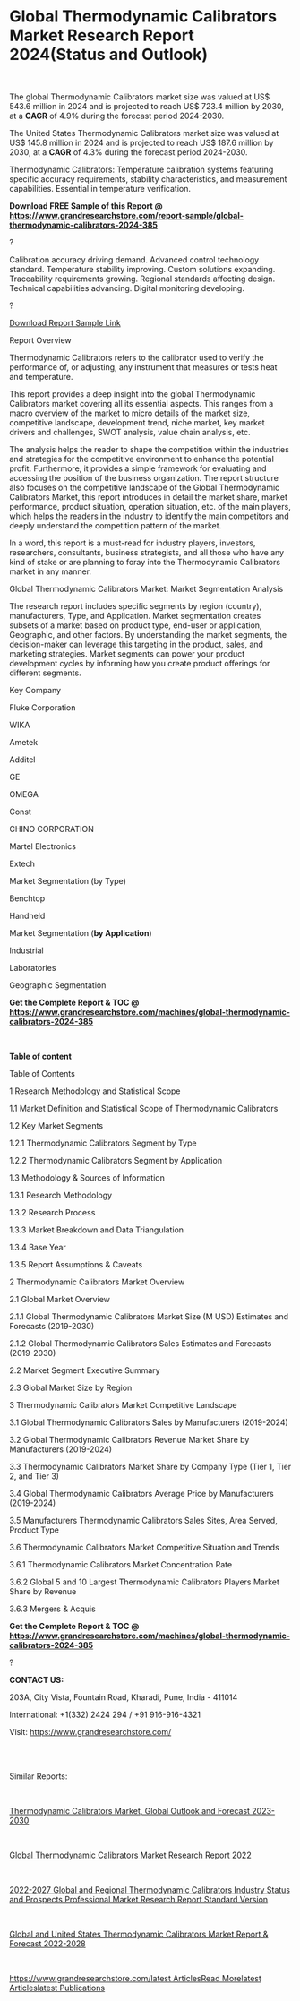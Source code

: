 <h1>Global Thermodynamic Calibrators Market Research Report 2024(Status and Outlook)</h1><br/><p>The global Thermodynamic Calibrators market size was valued at US$ 543.6 million in 2024 and is projected to reach US$ 723.4 million by 2030, at a <strong>CAGR</strong> of 4.9% during the forecast period 2024-2030.</p>
 
 
 
 <p>The United States Thermodynamic Calibrators market size was valued at US$ 145.8 million in 2024 and is projected to reach US$ 187.6 million by 2030, at a <strong>CAGR</strong> of 4.3% during the forecast period 2024-2030.</p>
 
 
 
 <p>Thermodynamic Calibrators: Temperature calibration systems featuring specific accuracy requirements, stability characteristics, and measurement capabilities. Essential in temperature verification.</p>
 
 
 
 <div><b>Download FREE Sample of this Report @ <a href="https://www.grandresearchstore.com/report-sample/global-thermodynamic-calibrators-2024-385">https://www.grandresearchstore.com/report-sample/global-thermodynamic-calibrators-2024-385</a></b></div>
 
 
 
 <p>? </p>
 
 
 
 <p>Calibration accuracy driving demand. Advanced control technology standard. Temperature stability improving. Custom solutions expanding. Traceability requirements growing. Regional standards affecting design. Technical capabilities advancing. Digital monitoring developing.</p>
 
 
 
 <p>? </p>
 
 
 
 <p><a href="https://www.grandresearchstore.com/mr-admin/report-sample/global-thermodynamic-calibrators-2024-385">Download Report Sample Link</a></p>
 
 
 
 <p>Report Overview</p>
 
 
 
 <p>Thermodynamic Calibrators refers to the calibrator used to verify the performance of, or adjusting, any instrument that measures or tests heat and temperature.</p>
 
 
 
 <p>This report provides a deep insight into the global Thermodynamic Calibrators market covering all its essential aspects. This ranges from a macro overview of the market to micro details of the market size, competitive landscape, development trend, niche market, key market drivers and challenges, SWOT analysis, value chain analysis, etc.</p>
 
 
 
 <p>The analysis helps the reader to shape the competition within the industries and strategies for the competitive environment to enhance the potential profit. Furthermore, it provides a simple framework for evaluating and accessing the position of the business organization. The report structure also focuses on the competitive landscape of the Global Thermodynamic Calibrators Market, this report introduces in detail the market share, market performance, product situation, operation situation, etc. of the main players, which helps the readers in the industry to identify the main competitors and deeply understand the competition pattern of the market.</p>
 
 
 
 <p>In a word, this report is a must-read for industry players, investors, researchers, consultants, business strategists, and all those who have any kind of stake or are planning to foray into the Thermodynamic Calibrators market in any manner.</p>
 
 
 
 <p>Global Thermodynamic Calibrators Market: Market Segmentation Analysis</p>
 
 
 
 <p>The research report includes specific segments by region (country), manufacturers, Type, and Application. Market segmentation creates subsets of a market based on product type, end-user or application, Geographic, and other factors. By understanding the market segments, the decision-maker can leverage this targeting in the product, sales, and marketing strategies. Market segments can power your product development cycles by informing how you create product offerings for different segments.</p>
 
 
 
 <p>Key Company</p>
 
 
 
 <p>Fluke Corporation</p>
 
 
 
 <p>WIKA</p>
 
 
 
 <p>Ametek</p>
 
 
 
 <p>Additel</p>
 
 
 
 <p>GE</p>
 
 
 
 <p>OMEGA</p>
 
 
 
 <p>Const</p>
 
 
 
 <p>CHINO CORPORATION</p>
 
 
 
 <p>Martel Electronics</p>
 
 
 
 <p>Extech</p>
 
 
 
 <p>Market Segmentation (by Type)</p>
 
 
 
 <p>Benchtop</p>
 
 
 
 <p>Handheld</p>
 
 
 
 <p>Market Segmentation (<strong>by Application</strong>)</p>
 
 
 
 <p>Industrial</p>
 
 
 
 <p>Laboratories</p>
 
 
 
 <p>Geographic Segmentation</p>
 
 
 
 <div><b>Get the Complete Report & TOC @ <a href="https://www.grandresearchstore.com/machines/global-thermodynamic-calibrators-2024-385">https://www.grandresearchstore.com/machines/global-thermodynamic-calibrators-2024-385</a></b></div>
 
 
 
 <p><br />
 
 <b>Table of content</b></p>
 
 
 
 <p>Table of Contents<br />
 
 1 Research Methodology and Statistical Scope<br />
 
 1.1 Market Definition and Statistical Scope of Thermodynamic Calibrators<br />
 
 1.2 Key Market Segments<br />
 
 1.2.1 Thermodynamic Calibrators Segment by Type<br />
 
 1.2.2 Thermodynamic Calibrators Segment by Application<br />
 
 1.3 Methodology & Sources of Information<br />
 
 1.3.1 Research Methodology<br />
 
 1.3.2 Research Process<br />
 
 1.3.3 Market Breakdown and Data Triangulation<br />
 
 1.3.4 Base Year<br />
 
 1.3.5 Report Assumptions & Caveats<br />
 
 2 Thermodynamic Calibrators Market Overview<br />
 
 2.1 Global Market Overview<br />
 
 2.1.1 Global Thermodynamic Calibrators Market Size (M USD) Estimates and Forecasts (2019-2030)<br />
 
 2.1.2 Global Thermodynamic Calibrators Sales Estimates and Forecasts (2019-2030)<br />
 
 2.2 Market Segment Executive Summary<br />
 
 2.3 Global Market Size by Region<br />
 
 3 Thermodynamic Calibrators Market Competitive Landscape<br />
 
 3.1 Global Thermodynamic Calibrators Sales by Manufacturers (2019-2024)<br />
 
 3.2 Global Thermodynamic Calibrators Revenue Market Share by Manufacturers (2019-2024)<br />
 
 3.3 Thermodynamic Calibrators Market Share by Company Type (Tier 1, Tier 2, and Tier 3)<br />
 
 3.4 Global Thermodynamic Calibrators Average Price by Manufacturers (2019-2024)<br />
 
 3.5 Manufacturers Thermodynamic Calibrators Sales Sites, Area Served, Product Type<br />
 
 3.6 Thermodynamic Calibrators Market Competitive Situation and Trends<br />
 
 3.6.1 Thermodynamic Calibrators Market Concentration Rate<br />
 
 3.6.2 Global 5 and 10 Largest Thermodynamic Calibrators Players Market Share by Revenue<br />
 
 3.6.3 Mergers & Acquis</p>
 
 
 
 <div><b>Get the Complete Report & TOC @ <a href="https://www.grandresearchstore.com/machines/global-thermodynamic-calibrators-2024-385">https://www.grandresearchstore.com/machines/global-thermodynamic-calibrators-2024-385</a></b></div>
 
 
 
 <p>? </p>
 
 
 
 <p><b>CONTACT US:</b><br />
 
 203A, City Vista, Fountain Road, Kharadi, Pune, India - 411014<br />
 
 International: +1(332) 2424 294 / +91 916-916-4321<br />
 
 Visit: <a href="https://www.grandresearchstore.com/">https://www.grandresearchstore.com/</a><br />
 
 <br />
 
 <br />
 
 Similar Reports:<br />
 
 <br />
 
 <a href="https://www.grandresearchstore.com/machines/global-thermodynamic-calibrators-forecast-2023-2030-165">Thermodynamic Calibrators Market, Global Outlook and Forecast 2023-2030</a><br />
 
 <br />
 
 <a href="https://www.grandresearchstore.com/machines/global-thermodynamic-calibrators-2022-638">Global Thermodynamic Calibrators Market Research Report 2022</a><br />
 
 <br />
 
 <a href="https://www.grandresearchstore.com/machines/global-regional-thermodynamic-calibrators-2022-2027-673">2022-2027 Global and Regional Thermodynamic Calibrators Industry Status and Prospects Professional Market Research Report Standard Version</a><br />
 
 <br />
 
 <a href="https://www.grandresearchstore.com/machines/global-united-states-thermodynamic-calibrators-2022-2028-422">Global and United States Thermodynamic Calibrators Market Report & Forecast 2022-2028</a><br />
 
 <br />
 
 <a href="https://gyeongbokgung.com">https://www.grandresearchstore.com/</a><a href="https://hallyeomaritime.com">latest Articles</a><a href="https://jingwansa.com">Read More</a><a href="https://nguoiviet.jp/">latest Articles</a><a href="https://www.intelmarketresearch.com/">latest Publications</a></p>
